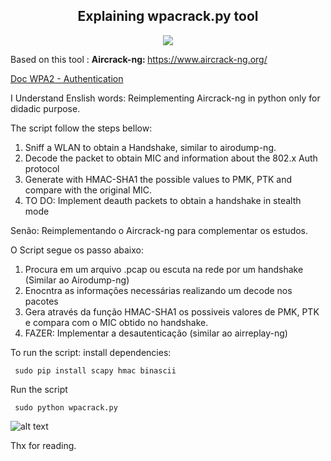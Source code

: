 <h2 align="center"> Explaining wpacrack.py tool</h2> 
<p align="center">
  <img src="https://img.shields.io/badge/python%20-%2314354C.svg?&style=for-the-badge&logo=python&logoColor=white"/>
</p>

Based on this tool : <b>Aircrack-ng: </b> <a href="https://www.aircrack-ng.org/" target="_blank">https://www.aircrack-ng.org/</a>

[Doc WPA2 - Authentication](https://gateway.pinata.cloud/ipfs/QmZwXohZ8yai8gwSjx2NLbfBCLKbbUGXTLehGrzSezdJqv)

I Understand Enslish words:
Reimplementing Aircrack-ng in python only for didadic purpose.

The script follow the steps bellow:
  1. Sniff a WLAN to obtain a Handshake, similar to airodump-ng.
  2. Decode the packet to obtain MIC and information about the 802.x Auth protocol
  3. Generate with HMAC-SHA1 the possible values to PMK, PTK and compare with the original MIC.
  4. TO DO: Implement deauth packets to obtain a handshake in stealth mode

Senão:
Reimplementando o Aircrack-ng para complementar os estudos.

O Script segue os passo abaixo:
  1. Procura em um arquivo .pcap ou escuta na rede por um handshake (Similar ao Airodump-ng)
  2. Enocntra as informações necessárias realizando um decode nos pacotes
  3. Gera através da função HMAC-SHA1 os possiveis valores de PMK, PTK e compara com o MIC obtido no handshake.
  4. FAZER: Implementar a desautenticação (similar ao airreplay-ng)

To run the script:
install dependencies:

 <code> sudo pip install scapy hmac binascii </code>
  
Run the script
   
  <code> sudo python wpacrack.py</code>
  
  ![alt text](https://gateway.pinata.cloud/ipfs/Qmbe28BBHHmcLRpSMkfqZAL5WnZV9tSNkvT7Lv6WsFnYpT)
 

Thx for reading.
